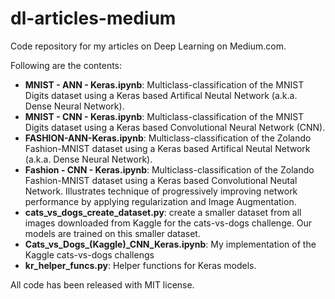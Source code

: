 # dl-articles-medium
Code repository for my articles on Deep Learning on Medium.com.

Following are the contents:
* **MNIST - ANN - Keras.ipynb**: Multiclass-classification of the MNIST Digits dataset using a Keras based Artifical Neutal Network (a.k.a. Dense Neural Network).
* **MNIST - CNN - Keras.ipynb**: Multiclass-classification of the MNIST Digits dataset using a Keras based Convolutional Neural Network (CNN).
* **FASHION-ANN-Keras.ipynb**: Multiclass-classification of the Zolando Fashion-MNIST dataset using a Keras based Artifical Neutal Network (a.k.a. Dense Neural Network).
* **Fashion - CNN - Keras.ipynb**: Multiclass-classification of the Zolando Fashion-MNIST dataset using a Keras based Convolutional Neutal Network. Illustrates technique of progressively improving network performance by applying regularization and Image Augmentation.
* **cats_vs_dogs_create_dataset.py**: create a smaller dataset from all images downloaded from Kaggle for the cats-vs-dogs challenge. Our models are trained on this smaller dataset.
* **Cats_vs_Dogs_(Kaggle)_CNN_Keras.ipynb**: My implementation of the Kaggle cats-vs-dogs challengs 
* **kr_helper_funcs.py**: Helper functions for Keras models. 

All code has been released with MIT license.
